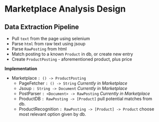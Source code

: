 # Marketplace Analysis Design

## Data Extraction Pipeline

- Pull `text` from the page using selenium
- Parse `html` from raw text using jsoup
- Parse `RawPosting` from html
- Match posting to a known `Product` in db, or create new entry
- Create `ProductPosting` - aforementioned product, plus price

**Implementation**

- Marketplace  `: () -> ProductPosting`
  - PageFetcher `: () -> String` *Currently in Marketplace*
  - Jsoup      `: String -> Document` *Currently in Marketplace*
  - PostParser `: <Document> -> RawPosting` *Currently in Marketplace*
  - ProductDB  `: RawPosting -> [Product]` pull potential matches from db.
  - ProductRecognition `: RawPosting -> [Product] -> Product` choose most relevant option given by db.
 